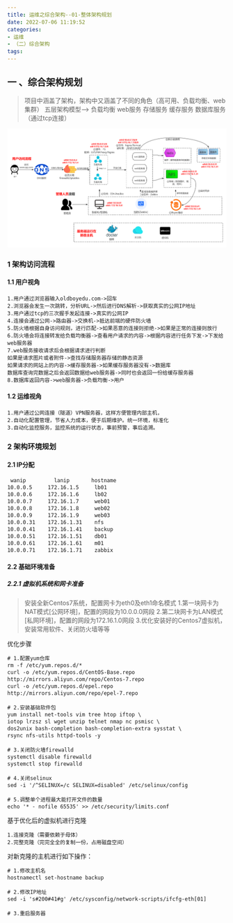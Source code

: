 ```yaml
---
title: 运维之综合架构--01-整体架构规划
date: 2022-07-06 11:19:52
categories:
- 运维
- （二）综合架构
tags:
---
```


## 一 、综合架构规划

>项目中涵盖了架构，架构中又涵盖了不同的角色（高可用、负载均衡、web集群）
>五层架构模型--> 负载均衡 web服务 存储服务 缓存服务 数据库服务（通过tcp连接）

![综合架构图](01-整体架构规划.assets/综合架构图.png)

### 1 架构访问流程 

#### 1.1 用户视角

```shell
1.用户通过浏览器输入oldboyedu.com->回车
2.浏览器会发生一次跳转，分析URL->然后进行DNS解析->获取真实的公网IP地址
3.用户通过tcp的三次握手发起连接->真实的公网IP
4.连接会通过公网->路由器->交换机->抵达前端的硬件防火墙
5.防火墙根据自身访问规则，进行匹配->如果恶意的连接则拒绝->如果是正常的连接则放行
6.防火墙会将连接转发给负载均衡器->查看用户请求的内容->根据内容进行任务下发->下发给web服务器
7.web服务接收请求后会根据请求进行判断
如果是请求图片或者附件->查找存储服务器存储的静态资源
如果请求的网站上的内容->缓存服务器->如果缓存服务器没有->数据库
数据库查询完数据之后会返回数据给web服务器->同时也会返回一份给缓存服务器
8.数据库返回内容->web服务器->负载均衡->用户
```

#### 1.2 运维视角

```shell
1.用户通过公网连接（隧道）VPN服务器，这样方便管理内部主机，
2.自动化配置管理，节省人力成本，便于后期维护。统一环境，标准化
3.自动化监控服务，监控系统的运行状态，事前预警，事后追溯。
```

### 2 架构环境规划

#### 2.1 IP分配

```shell
 wanip         lanip       hostname
10.0.0.5     172.16.1.5     lb01
10.0.0.6     172.16.1.6     lb02
10.0.0.7     172.16.1.7     web01
10.0.0.8     172.16.1.8     web02
10.0.0.9     172.16.1.9     web03
10.0.0.31    172.16.1.31    nfs
10.0.0.41    172.16.1.41    backup
10.0.0.51    172.16.1.51    db01
10.0.0.61    172.16.1.61    m01
10.0.0.71    172.16.1.71    zabbix
```

#### 2.2 基础环境准备

##### 2.2.1 虚拟机系统和网卡准备

>安装全新Centos7系统，配置网卡为eth0及eth1命名模式
>1.第一块网卡为NAT模式[公网环境]，配置的网段为10.0.0.0网段
>2.第二块网卡为LAN模式[私网环境]，配置的网段为172.16.1.0网段
>3.优化安装好的Centos7虚拟机，安装常用软件、关闭防火墙等等

优化步骤

```shell
# 1.配置yum仓库
rm -f /etc/yum.repos.d/*
curl -o /etc/yum.repos.d/CentOS-Base.repo http://mirrors.aliyun.com/repo/Centos-7.repo
curl -o /etc/yum.repos.d/epel.repo http://mirrors.aliyun.com/repo/epel-7.repo

# 2.安装基础软件包
yum install net-tools vim tree htop iftop \
iotop lrzsz sl wget unzip telnet nmap nc psmisc \
dos2unix bash-completion bash-completion-extra sysstat \
rsync nfs-utils httpd-tools -y

# 3.关闭防火墙firewalld
systemctl disable firewalld
systemctl stop firewalld

# 4.关闭selinux
sed -i '/^SELINUX=/c SELINUX=disabled' /etc/selinux/config

# 5.调整单个进程最大能打开文件的数量
echo '* - nofile 65535' >> /etc/security/limits.conf
```

基于优化后的虚拟机进行克隆

```shell
1.连接克隆（需要依赖于母体）
2.完整克隆（完完全全的复制一份，占用磁盘空间）
```

对新克隆的主机进行如下操作：

```shell
# 1.修改主机名  
hostnamectl set-hostname backup

# 2.修改IP地址  
sed -i 's#200#41#g' /etc/sysconfig/network-scripts/ifcfg-eth[01]

# 3.重启服务器
```
